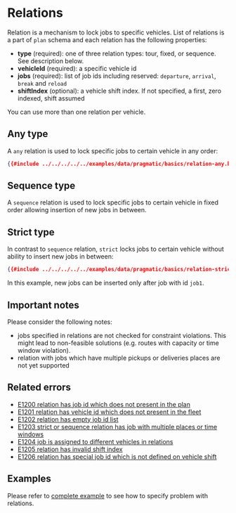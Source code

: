 # Relations

Relation is a mechanism to lock jobs to specific vehicles. List of relations is a part of `plan` schema and each relation
has the following properties:

- **type** (required): one of three relation types: tour, fixed, or sequence. See description below.
- **vehicleId** (required): a specific vehicle id
- **jobs** (required): list of job ids including reserved: `departure`, `arrival`, `break` and `reload`
- **shiftIndex** (optional): a vehicle shift index. If not specified, a first, zero indexed, shift assumed

You can use more than one relation per vehicle.


## Any type

A `any` relation is used to lock specific jobs to certain vehicle in any order:

```json
{{#include ../../../../../examples/data/pragmatic/basics/relation-any.basic.problem.json:82:89}}
```


## Sequence type

A `sequence` relation is used to lock specific jobs to certain vehicle in fixed order allowing insertion of new jobs in
between.


## Strict type

In contrast to `sequence` relation, `strict` locks jobs to certain vehicle without ability to insert new jobs in between:

```json
{{#include ../../../../../examples/data/pragmatic/basics/relation-strict.basic.problem.json:82:90}}
```

In this example, new jobs can be inserted only after job with id `job1`.


## Important notes

Please consider the following notes:

* jobs specified in relations are not checked for constraint violations. This might lead to non-feasible solutions
(e.g. routes with capacity or time window violation).
* relation with jobs which have multiple pickups or deliveries places are not yet supported


## Related errors

* [E1200 relation has job id which does not present in the plan](../errors/index.md#e1200)
* [E1201 relation has vehicle id which does not present in the fleet](../errors/index.md#e1201)
* [E1202 relation has empty job id list](../errors/index.md#e1202)
* [E1203 strict or sequence relation has job with multiple places or time windows](../errors/index.md#e1203)
* [E1204 job is assigned to different vehicles in relations](../errors/index.md#e1204)
* [E1205 relation has invalid shift index](../errors/index.md#e1205)
* [E1206 relation has special job id which is not defined on vehicle shift](../errors/index.md#e1206)


## Examples

Please refer to [complete example](../../../examples/pragmatic/basics/relations.md) to see how to specify problem with relations.

